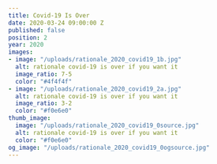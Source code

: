```yaml
---
title: Covid-19 Is Over
date: 2020-03-24 09:00:00 Z
published: false
position: 2
year: 2020
images:
- image: "/uploads/rationale_2020_covid19_1b.jpg"
  alt: rationale covid-19 is over if you want it
  image_ratio: 7-5
  color: "#4f4f4f"
- image: "/uploads/rationale_2020_covid19_2a.jpg"
  alt: rationale covid-19 is over if you want it
  image_ratio: 3-2
  color: "#f0e6e0"
thumb_image:
  image: "/uploads/rationale_2020_covid19_0source.jpg"
  alt: rationale covid-19 is over if you want it
  color: "#f0e6e0"
og_image: "/uploads/rationale_2020_covid19_0ogsource.jpg"
---
```


